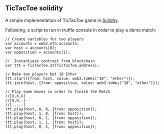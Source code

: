 ## TicTacToe solidity
A simple implementation of TicTacToe game in [Solidity](https://solidity.readthedocs.io/en/develop/).

Following, a script to run in truffle console in order to play a demo match:

```solidity
// Create variables for two players
var accounts = web3.eth.accounts;
var host = accounts[0];
var opposition = accounts[1];

//  Instantiate contract from blockchain
var ttt = TicTacToe.at(TicTacToe.address);

// Make two players bet 10 Ether
ttt.start({from: host, value: web3.toWei("10", "ether")});
ttt.join(host, {from: opposition, value: web3.toWei("10", "ether")});

// Play some moves in order to finish the Match
//[X,X,X]
//[O,O,-]
//[-,-,-]
ttt.play(host, 0, 0, {from: opposition});
ttt.play(host, 1, 0, {from: host});
ttt.play(host, 0, 1, {from: opposition});
ttt.play(host, 1, 1, {from: host});
ttt.play(host, 0, 2, {from: opposition});
```
